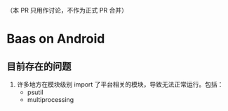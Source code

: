 （本 PR 只用作讨论，不作为正式 PR 合并）

# Baas on Android

## 目前存在的问题
1. 许多地方在模块级别 import 了平台相关的模块，导致无法正常运行。包括：
    * psutil
    * multiprocessing